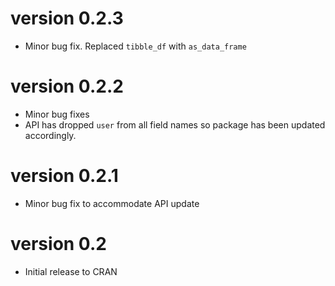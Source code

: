 version 0.2.3
============
* Minor bug fix. Replaced `tibble_df` with `as_data_frame` 
<!-- hoooooorrtn -->
version 0.2.2
============
* Minor bug fixes
* API has dropped `user` from all field names so package has been updated accordingly.

version 0.2.1
============
* Minor bug fix to accommodate API update

version 0.2
============
* Initial release to CRAN
